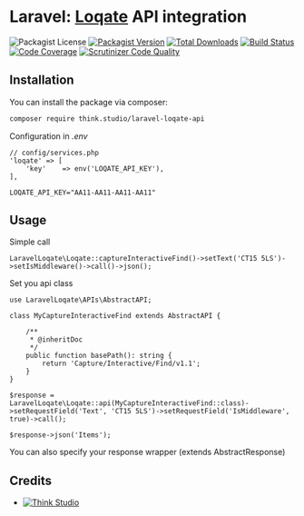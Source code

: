 # Laravel: [Loqate](https://www.loqate.com/) API integration

![Packagist License](https://img.shields.io/packagist/l/think.studio/laravel-loqate-api?color=%234dc71f)
[![Packagist Version](https://img.shields.io/packagist/v/think.studio/laravel-loqate-api)](https://packagist.org/packages/think.studio/laravel-loqate-api)
[![Total Downloads](https://img.shields.io/packagist/dt/think.studio/laravel-loqate-api)](https://packagist.org/packages/think.studio/laravel-loqate-api)
[![Build Status](https://scrutinizer-ci.com/g/dev-think-one/laravel-loqate-api/badges/build.png?b=main)](https://scrutinizer-ci.com/g/dev-think-one/laravel-loqate-api/build-status/main)
[![Code Coverage](https://scrutinizer-ci.com/g/dev-think-one/laravel-loqate-api/badges/coverage.png?b=main)](https://scrutinizer-ci.com/g/dev-think-one/laravel-loqate-api/?branch=main)
[![Scrutinizer Code Quality](https://scrutinizer-ci.com/g/dev-think-one/laravel-loqate-api/badges/quality-score.png?b=main)](https://scrutinizer-ci.com/g/dev-think-one/laravel-loqate-api/?branch=main)

## Installation

You can install the package via composer:

```bash
composer require think.studio/laravel-loqate-api
```

Configuration in *.env*
```
// config/services.php
'loqate' => [
    'key'    => env('LOQATE_API_KEY'),
],
```
```dotenv
LOQATE_API_KEY="AA11-AA11-AA11-AA11"
```

## Usage

Simple call

```injectablephp
LaravelLoqate\Loqate::captureInteractiveFind()->setText('CT15 5LS')->setIsMiddleware()->call()->json();
```

Set you api class

```injectablephp
use LaravelLoqate\APIs\AbstractAPI;

class MyCaptureInteractiveFind extends AbstractAPI {

    /**
     * @inheritDoc
     */
    public function basePath(): string {
        return 'Capture/Interactive/Find/v1.1';
    }
}

$response = LaravelLoqate\Loqate::api(MyCaptureInteractiveFind::class)->setRequestField('Text', 'CT15 5LS')->setRequestField('IsMiddleware', true)->call();

$response->json('Items');
```

You can also specify your response wrapper (extends AbstractResponse)

## Credits

- [![Think Studio](https://yaroslawww.github.io/images/sponsors/packages/logo-think-studio.png)](https://think.studio/)
